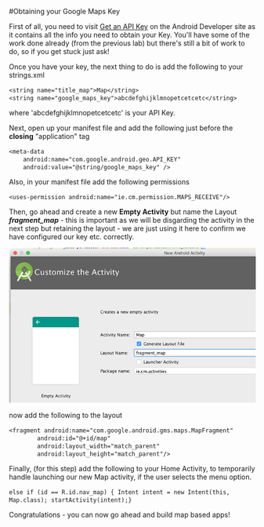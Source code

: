 #Obtaining your Google Maps Key

First of all, you need to visit [Get an API Key](https://developers.google.com/maps/documentation/android-api/signup) on the Android Developer site as it contains all the info you need to obtain your Key. You'll have some of the work done already (from the previous lab) but there's still a bit of work to do, so if you get stuck just ask!

Once you have your key, the next thing to do is add the following to your strings.xml

```
<string name="title_map">Map</string>
<string name="google_maps_key">abcdefghijklmnopetcetcetc</string>
```

where 'abcdefghijklmnopetcetcetc' is your API Key.

Next, open up your manifest file and add the following just before the **closing** "application" tag

```
<meta-data
    android:name="com.google.android.geo.API_KEY"
    android:value="@string/google_maps_key" />
```

Also, in your manifest file add the following permissions

```
<uses-permission android:name="ie.cm.permission.MAPS_RECEIVE"/>

```

Then, go ahead and create a new **Empty Activity** but name the Layout **_fragment_map_** - this is important as we will be disgarding the activity in the next step but retaining the layout - we are just using it here to confirm we have configured our key etc. correctly.

![](/session07/lab/img/lab0701.png)

now add the following to the layout

```
<fragment android:name="com.google.android.gms.maps.MapFragment" 
        android:id="@+id/map" 
        android:layout_width="match_parent" 
        android:layout_height="match_parent"/>

```

Finally, (for this step) add the following to your Home Activity, to temporarily handle launching our new Map activity, if the user selects the menu option.

```
else if (id == R.id.nav_map) { Intent intent = new Intent(this, Map.class); startActivity(intent);}
```
Congratulations - you can now go ahead and build map based apps!
